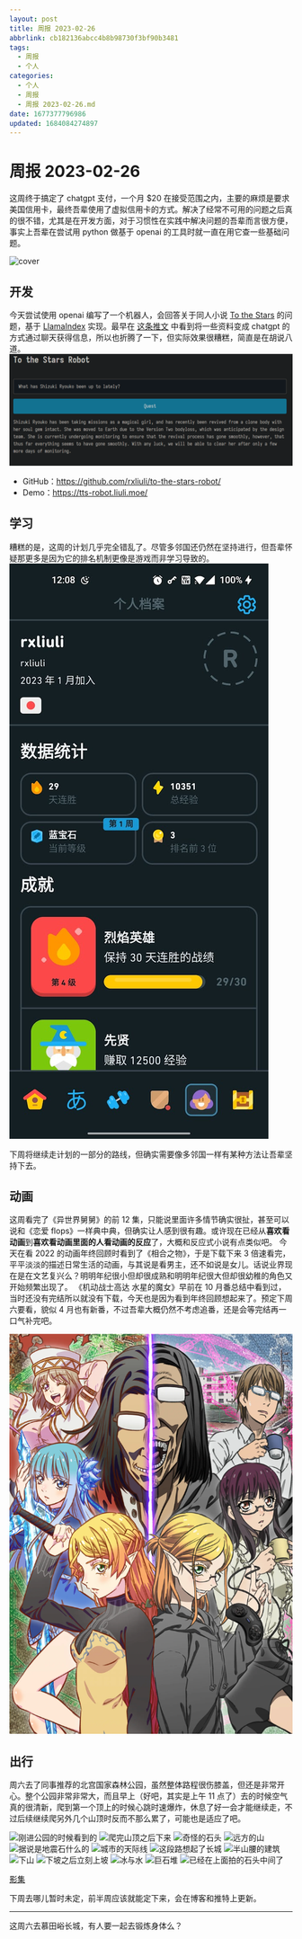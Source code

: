 ```yaml
---
layout: post
title: 周报 2023-02-26
abbrlink: cb182136abcc4b8b98730f3bf90b3481
tags:
  - 周报
  - 个人
categories:
  - 个人
  - 周报
  - 周报 2023-02-26.md
date: 1677377796986
updated: 1684084274897
---
```


# 周报 2023-02-26

这周终于搞定了 chatgpt 支付，一个月 $20 在接受范围之内，主要的麻烦是要求美国信用卡，最终吾辈使用了虚拟信用卡的方式。解决了经常不可用的问题之后真的很不错，尤其是在开发方面，对于习惯性在实践中解决问题的吾辈而言很方便，事实上吾辈在尝试用 python 做基于 openai 的工具时就一直在用它查一些基础问题。

![cover](https://image-proxy.rxliuli.com/?url=https://lh3.googleusercontent.com/pw/AMWts8Ab4SMOvO750Nzl0RaLVN336ambNiWDFniSzYuaM5tiafXpTx1dXt-WgL-ToVrbgQYIaQWhPOh1sEYsUoqQ9ixf2BS2kPXhELQqb3JPOUAiqOFM7BYpgA2bPvsAdgzOhRjvewGhFFBdMUvXnPVt7IYO=w1708-h1281-no)

## 开发

今天尝试使用 openai 编写了一个机器人，会回答关于同人小说 [To the Stars](https://tts.determinismsucks.net/wiki/Main_Page) 的问题，基于 [LlamaIndex](https://github.com/jerryjliu/gpt_index) 实现。最早在 [这条推文](https://twitter.com/nishuang/status/1628401383408893952?s=20) 中看到将一些资料变成 chatgpt 的方式通过聊天获得信息，所以也折腾了一下，但实际效果很糟糕，简直是在胡说八道。
![1677427466423.png](/resources/bf70ace9cb0044cfb9d7f72382fe3ade.png)

*   GitHub：<https://github.com/rxliuli/to-the-stars-robot/>
*   Demo：<https://tts-robot.liuli.moe/>

## 学习

糟糕的是，这周的计划几乎完全错乱了。尽管多邻国还仍然在坚持进行，但吾辈怀疑那更多是因为它的排名机制更像是游戏而非学习导致的。
![1677427842397.png](/resources/56573a9ebc364867a4b1398804afe328.png)

下周将继续走计划的一部分的路线，但确实需要像多邻国一样有某种方法让吾辈坚持下去。

## 动画

这周看完了《异世界舅舅》的前 12 集，只能说里面许多情节确实很扯，甚至可以说和《恋爱 flops》一样典中典，但确实让人感到很有趣。或许现在已经从**喜欢看动画**到**喜欢看动画里面的人看动画的反应**了，大概和反应式小说有点类似吧。
今天在看 2022 的动画年终回顾时看到了《相合之物》，于是下载下来 3 倍速看完，平平淡淡的描述日常生活的动画，与其说是看男主，还不如说是女儿。话说业界现在是在文艺复兴么？明明年纪很小但却很成熟和明明年纪很大但却很幼稚的角色又开始频繁出现了。
《机动战士高达 水星的魔女》早前在 10 月番总结中看到过，当时还没有完结所以就没有下载，今天也是因为看到年终回顾想起来了。预定下周六要看，貌似 4 月也有新番，不过吾辈大概仍然不考虑追番，还是会等完结再一口气补完吧。

![kv.webp](/resources/22c074442181417ba1c42611e08f1b30.webp)

## 出行

周六去了同事推荐的北宫国家森林公园，虽然整体路程很伤膝盖，但还是非常开心。整个公园非常非常大，而且早上（好吧，其实是上午 11 点了）去的时候空气真的很清新，爬到第一个顶上的时候心跳时速爆炸，休息了好一会才能继续走，不过后续继续爬另外几个山顶时反而不那么累了，可能也是适应了吧。

![刚进公园的时候看到的](https://image-proxy.rxliuli.com/?url=https://lh3.googleusercontent.com/pw/AMWts8DkjYeUEhTMIqsHOiqBHo-ZFCNnzegl30UoM6cp5a-J7pfVDfZGxJ2VcmGQtuZbQlyhryYWXJSrSnyhSv32A1YheXLJX_2605FvpCpbathsQgHlo3i2ettygFqttYLgexhN375u0g8pi5VCCZo2Avyb=w961-h1281-no)
![爬完山顶之后下来](https://image-proxy.rxliuli.com/?url=https://lh3.googleusercontent.com/pw/AMWts8AtT9bvJxcCTFr-0PcNcRJXW4ez0ijetl6BWnWi2zTQF8LZsZqVBfKouIeTjOYAeYXYxr1zlQ5m5Z9W03FQ9jnbbFTs_JtWkAgK4IYImN15f2Z3culRW-t9GsKgF-ikiGT5cQkcfchcwIh3CzLblAT4=w1003-h1337-no)
![奇怪的石头](https://image-proxy.rxliuli.com/?url=https://lh3.googleusercontent.com/pw/AMWts8BB4Y8bhKzbT-CWV18G8aRrVw_et3OFGbS_G_dEu7FVac4F4T60yfGyvQ5GtedeoVluHuiKPL8kSb2bvuES-3R-Uf3vN54GhjPxuBnQTg73OqkfINOd3XD1pjgbzRFFGUmWAcEMtVeZbReOI66VzCMi=w1003-h1337-no)
![远方的山](https://image-proxy.rxliuli.com/?url=https://lh3.googleusercontent.com/pw/AMWts8Ab4SMOvO750Nzl0RaLVN336ambNiWDFniSzYuaM5tiafXpTx1dXt-WgL-ToVrbgQYIaQWhPOh1sEYsUoqQ9ixf2BS2kPXhELQqb3JPOUAiqOFM7BYpgA2bPvsAdgzOhRjvewGhFFBdMUvXnPVt7IYO=w1783-h1337-no)
![据说是地震石什么的](https://image-proxy.rxliuli.com/?url=https://lh3.googleusercontent.com/pw/AMWts8C3MooAwUxV0d2HjTU577s3uG_BWRCrya0kxO_Go97h6ih79vKHYpgbJLnpZo3SPLU33UGakgw2db-rOaaXvGvILmjJjBDR_V6JU302uQ5C4LUDCEnTStb_xH867AHecysR7doRerHebFHU8jzKvhq4=w1003-h1337-no)
![城市的天际线](https://image-proxy.rxliuli.com/?url=https://lh3.googleusercontent.com/pw/AMWts8A1GiQAQCt6hHfd38pLAQ6Uj5l-qwOSlgEvLW94XdNj9DefnO5j7EvTkh0Sh6vfXFFJFkL82mJYRrZDuWWmOGKxVLHJuMT12ID8Q8q1G43inbqNpjQIYA8FT9swroWhfdJSPr10OvSaRaRCK0kaasuH=w1783-h1337-no)
![这段路想起了长城](https://image-proxy.rxliuli.com/?url=https://lh3.googleusercontent.com/pw/AMWts8DKNX8FYNqjKKI0RygHp5xQppe7TBKV4CB9XhEewPuVm4OLkTfUEV_HbbJ8K8OP7mwIOzeIETq-pdjPp1n3wEq6rKZyGJUhRiY8fz8FCqNXWwnTvDXqgJlHcPZ40OFqLYwfuit9Os3fyF4tH12vfLZb=w1003-h1337-no)
![半山腰的建筑](https://image-proxy.rxliuli.com/?url=https://lh3.googleusercontent.com/pw/AMWts8BAKSpC6nxxTXu-vN7inRxoYgYYpkIOyU2FwQfjt7Q-MtE1zHzuvjtlLGiOQTUrelLKGDtRZNCY10qMUke3treu_JBmxxvctWglR79wuZ_XROHl5HKq3faVuuqct_pvoUEpobrSJgq0iR6TYoASh8TG=w1783-h1337-no)
![下山](https://image-proxy.rxliuli.com/?url=https://lh3.googleusercontent.com/pw/AMWts8B8TXZ2bmF-OKqpXYmd4ued_8_lT8whIGDU0BFvmWQQz8y_URyxWIoWpI-KYJCVA4juJ7OXitT_bcAPYQ0a3Ky4gJF6CMGQPSpXqM5RipyBusf1MMO0yJ27uBPedCAusMN_BEbwbzICRvYikw6-PB2j=w1003-h1337-no)
![下坡之后立刻上坡](https://image-proxy.rxliuli.com/?url=https://lh3.googleusercontent.com/pw/AMWts8B1BjTjNzuQ15j003DVVFE8lZdqDgPdX2Hs_VBBVJHYRcMg1gZg5TYHhyFBdorsjHhXKak-YgQ4dI__UTiogbavMuo1sBbel5mXOOdxvfLRfEz8WsHOmPtizi_lBl3qGIVm5bTxjkaLUXj5ctW7sS4-=w1003-h1337-no)
![冰与水](https://image-proxy.rxliuli.com/?url=https://lh3.googleusercontent.com/pw/AMWts8DWQo6FxfDtwew0RwZhnZAenJ0RF-YqsGDcQSG4g7_gCHYfrTjk3ots6Fzm2VEaUv07Jk_kLzp-mBCqt-Xi82TTesb1BfQ5Ay3JHOT41iPvK0ZYv5Sn_SFDbmZzmyzsYzL5UaCizprhc87apMPJuYS9=w1783-h1337-no)
![巨石堆](https://image-proxy.rxliuli.com/?url=https://lh3.googleusercontent.com/pw/AMWts8Ag5SdMp74Ia5gq0caH-30ggBQRsd1BzYg9xqpU2fjQ2m505N01LHqsQZXuvXHUT4NYv1ZbTUUuee-zARCOQOs_I6y0ZoLaocauOSM8nvCufFzc7G0mqo5g336n9w75yTu-wrIC1xkEeagznR4oB5G5=w1003-h1337-no)
![已经在上面拍的石头中间了](https://image-proxy.rxliuli.com/?url=https://lh3.googleusercontent.com/pw/AMWts8DmQ22g31wSXC1h4oX4Nls76sO_mQfrxZd39OFlie9HlOacUaXoo9cy3sdNs5gWaYcYlEPkeuNV3Ii5gtHnwHUr2dcWpo50L7A8eK4oX6IlWZjLGYH_QElFs6V2-p3Pq3aGMBWz3rZCVyEft7ow03vb=w1003-h1337-no)

[影集](https://photos.app.goo.gl/se3ZeEgs1CAxcFPK8)

下周去哪儿暂时未定，前半周应该就能定下来，会在博客和推特上更新。

***

这周六去慕田峪长城，有人要一起去锻炼身体么？
